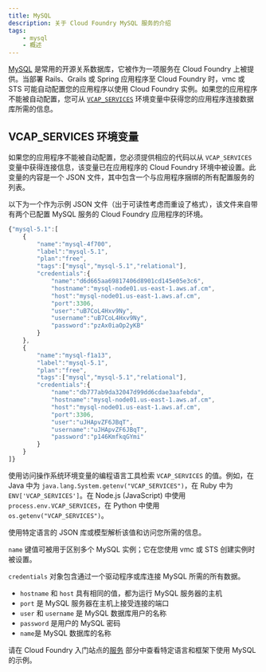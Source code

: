 ```yaml
---
title: MySQL
description: 关于 Cloud Foundry MySQL 服务的介绍
tags:
    - mysql
    - 概述
---
```


[MySQL](http://www.mysql.com/products/community) 是常用的开源关系数据库，它被作为一项服务在 Cloud Foundry 上被提供。当部署 Rails、Grails 或 Spring 应用程序至 Cloud Foundry 时，vmc 或 STS 可能自动配置您的应用程序以使用 Cloud Foundry 实例。如果您的应用程序不能被自动配置，您可从 [`VCAP_SERVICES`](#the-vcap_services-environment-variable) 环境变量中获得您的应用程序连接数据库所需的信息。

## VCAP_SERVICES 环境变量

如果您的应用程序不能被自动配置，您必须提供相应的代码以从 `VCAP_SERVICES` 变量中获得连接信息，该变量已在应用程序的 Cloud Foundry 环境中被设置。此变量的内容是一个 JSON 文件，其中包含一个与应用程序捆绑的所有配置服务的列表。

以下为一个作为示例 JSON 文件（出于可读性考虑而重设了格式），该文件来自带有两个已配置 MySQL 服务的 Cloud Foundry 应用程序的环境。

``` javascript
{"mysql-5.1":[
    {
        "name":"mysql-4f700",
        "label":"mysql-5.1",
        "plan":"free",
        "tags":["mysql","mysql-5.1","relational"],
        "credentials":{
            "name":"d6d665aa69817406d8901cd145e05e3c6",
            "hostname":"mysql-node01.us-east-1.aws.af.cm",
            "host":"mysql-node01.us-east-1.aws.af.cm",
            "port":3306,
            "user":"uB7CoL4Hxv9Ny",
            "username":"uB7CoL4Hxv9Ny",
            "password":"pzAx0iaOp2yKB"
        }
    },
    {
        "name":"mysql-f1a13",
        "label":"mysql-5.1",
        "plan":"free",
        "tags":["mysql","mysql-5.1","relational"],
        "credentials":{
            "name":"db777ab9da32047d99dd6cdae3aafebda",
            "hostname":"mysql-node01.us-east-1.aws.af.cm",
            "host":"mysql-node01.us-east-1.aws.af.cm",
            "port":3306,
            "user":"uJHApvZF6JBqT",
            "username":"uJHApvZF6JBqT",
            "password":"p146KmfkqGYmi"
        }
    }
]}
```

使用访问操作系统环境变量的编程语言工具检索 `VCAP_SERVICES` 的值。例如，在 Java 中为 `java.lang.System.getenv("VCAP_SERVICES")`，在 Ruby 中为 `ENV['VCAP_SERVICES']`。在 Node.js (JavaScript) 中使用 `process.env.VCAP_SERVICES`，在 Python 中使用 `os.getenv("VCAP_SERVICES")`。

使用特定语言的 JSON 库或模型解析该值和访问您所需的信息。

`name` 键值可被用于区别多个 MySQL 实例；它在您使用 vmc 或 STS 创建实例时被设置。

`credentials` 对象包含通过一个驱动程序或库连接 MySQL 所需的所有数据。

+ `hostname` 和 `host` 具有相同的值，都为运行 MySQL 服务器的主机
+ `port` 是 MySQL 服务器在主机上接受连接的端口
+ `user` 和 `username` 是 MySQL 数据库用户的名称
+ `password` 是用户的 MySQL 密码
+ `name`是 MySQL 数据库的名称

请在 Cloud Foundry 入门站点的[服务](/services.html) 部分中查看特定语言和框架下使用 MySQL 的示例。

